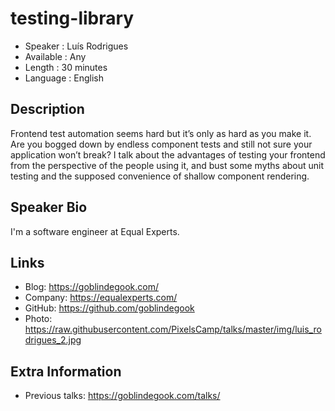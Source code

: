 testing-library
===============

* Speaker   : Luís Rodrigues
* Available : Any
* Length    : 30 minutes
* Language  : English

Description
-----------

Frontend test automation seems hard but it’s only as hard as you make it. Are you bogged down by endless component tests and still not sure your application won’t break? I talk about the advantages of testing your frontend from the perspective of the people using it, and bust some myths about unit testing and the supposed convenience of shallow component rendering.

Speaker Bio
-----------

I'm a software engineer at Equal Experts.

Links
-----

* Blog: https://goblindegook.com/
* Company: https://equalexperts.com/
* GitHub: https://github.com/goblindegook
* Photo: https://raw.githubusercontent.com/PixelsCamp/talks/master/img/luis_rodrigues_2.jpg

Extra Information
-----------------

* Previous talks: https://goblindegook.com/talks/
